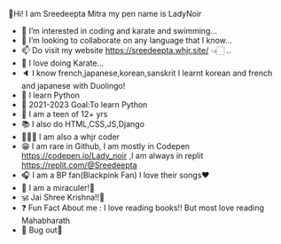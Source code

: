 👋Hi! I am Sreedeepta Mitra my pen name is LadyNoir
- 👀 I’m interested in coding and karate and swimming...
- 💞️ I’m looking to collaborate on any language that I know...
- 📫 Do visit my website https://sreedeepta.whjr.site/ 👈🏻 ..
- 🥋 I love doing Karate...
- 🔈  I know french,japanese,korean,sanskrit I learnt korean and french and japanese with Duolingo!
- 🐍 I learn Python
- 🥅 2021-2023 Goal:To learn Python
- 👧 I am a teen of 12+ yrs
- 📚 I also do HTML,CSS,JS,Django
- 👩🏻‍💻 I am also a whjr coder
- 😁 I am rare in Github, I am mostly in Codepen https://codepen.io/Lady_noir  ,I am always in replit https://replit.com/@Sreedeepta
- 🎧 I am a BP fan(Blackpink Fan) I love their songs❤️
- 🐞 I am a miraculer!🐾
- 🕉️ Jai Shree Krishna!!🙏
- ❓  Fun Fact About me : I love reading books!! But most love reading Mahabharath 
- 🐞 Bug out🐾

